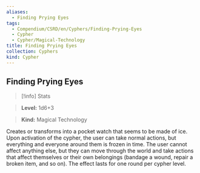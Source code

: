 ```yaml
---
aliases:
  - Finding Prying Eyes
tags:
  - Compendium/CSRD/en/Cyphers/Finding-Prying-Eyes
  - Cypher
  - Cypher/Magical-Technology
title: Finding Prying Eyes
collection: Cyphers
kind: Cypher
---
```

## Finding Prying Eyes    
>[!info] Stats    
> **Level:** 1d6+3   
> **Kind:** Magical Technology  
    
Creates or transforms into a pocket watch that seems to be made of ice. Upon activation of the cypher, the user can take normal actions, but everything and everyone around them is frozen in time. The user cannot affect anything else, but they can move through the world and take actions that affect themselves or their own belongings (bandage a wound, repair a broken item, and so on). The effect lasts for one round per cypher level.  
